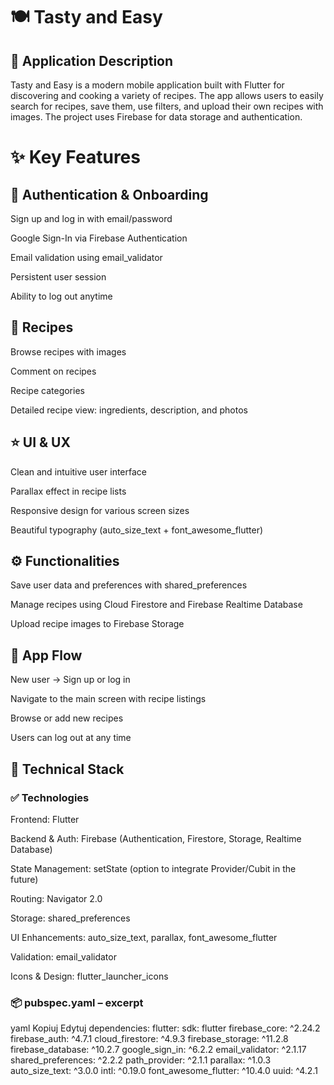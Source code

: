 # 🍽️ Tasty and Easy

## 📌 Application Description
Tasty and Easy is a modern mobile application built with Flutter for discovering and cooking a variety of recipes.
The app allows users to easily search for recipes, save them, use filters, and upload their own recipes with images.
The project uses Firebase for data storage and authentication.

# ✨ Key Features

## 🔐 Authentication & Onboarding

Sign up and log in with email/password

Google Sign-In via Firebase Authentication

Email validation using email_validator

Persistent user session

Ability to log out anytime

## 📖 Recipes

Browse recipes with images

Comment on recipes

Recipe categories

Detailed recipe view: ingredients, description, and photos

## ⭐ UI & UX

Clean and intuitive user interface

Parallax effect in recipe lists

Responsive design for various screen sizes

Beautiful typography (auto_size_text + font_awesome_flutter)

## ⚙️ Functionalities

Save user data and preferences with shared_preferences

Manage recipes using Cloud Firestore and Firebase Realtime Database

Upload recipe images to Firebase Storage

## 🚀 App Flow

New user → Sign up or log in

Navigate to the main screen with recipe listings

Browse or add new recipes

Users can log out at any time

## 🧱 Technical Stack

### ✅ Technologies

Frontend: Flutter

Backend & Auth: Firebase (Authentication, Firestore, Storage, Realtime Database)

State Management: setState (option to integrate Provider/Cubit in the future)

Routing: Navigator 2.0

Storage: shared_preferences

UI Enhancements: auto_size_text, parallax, font_awesome_flutter

Validation: email_validator

Icons & Design: flutter_launcher_icons

### 📦 pubspec.yaml – excerpt

yaml
Kopiuj
Edytuj
dependencies:
  flutter: sdk: flutter
  firebase_core: ^2.24.2
  firebase_auth: ^4.7.1
  cloud_firestore: ^4.9.3
  firebase_storage: ^11.2.8
  firebase_database: ^10.2.7
  google_sign_in: ^6.2.2
  email_validator: ^2.1.17
  shared_preferences: ^2.2.2
  path_provider: ^2.1.1
  parallax: ^1.0.3
  auto_size_text: ^3.0.0
  intl: ^0.19.0
  font_awesome_flutter: ^10.4.0
  uuid: ^4.2.1
